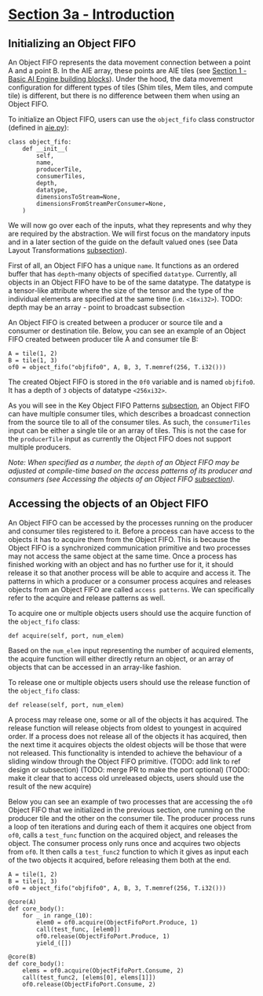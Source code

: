 <!---//===- README.md ---------------------------------------*- Markdown -*-===//
//
// This file is licensed under the Apache License v2.0 with LLVM Exceptions.
// See https://llvm.org/LICENSE.txt for license information.
// SPDX-License-Identifier: Apache-2.0 WITH LLVM-exception
//
// Copyright (C) 2024, Advanced Micro Devices, Inc.
// 
//===----------------------------------------------------------------------===//-->

# <ins>Section 3a - Introduction</ins>

## Initializing an Object FIFO

An Object FIFO represents the data movement connection between a point A and a point B. In the AIE array, these points are AIE tiles (see [Section 1 - Basic AI Engine building blocks](../section-1/)). Under the hood, the data movement configuration for different types of tiles (Shim tiles, Mem tiles, and compute tile) is different, but there is no difference between them when using an Object FIFO. 

To initialize an Object FIFO, users can use the `object_fifo` class constructor (defined in [aie.py](../../python/dialects/aie.py)):
```
class object_fifo:
    def __init__(
        self,
        name,
        producerTile,
        consumerTiles,
        depth,
        datatype,
        dimensionsToStream=None,
        dimensionsFromStreamPerConsumer=None,
    )
```
We will now go over each of the inputs, what they represents and why they are required by the abstraction. We will first focus on the mandatory inputs and in a later section of the guide on the default valued ones (see Data Layout Transformations [subsection](#data-layout-transformations)).

First of all, an Object FIFO has a unique `name`. It functions as an ordered buffer that has `depth`-many objects of specified `datatype`. Currently, all objects in an Object FIFO have to be of the same datatype. The datatype is a tensor-like attribute where the size of the tensor and the type of the individual elements are specified at the same time (i.e. `<16xi32>`). TODO: depth may be an array - point to broadcast subsection

An Object FIFO is created between a producer or source tile and a consumer or destination tile. Below, you can see an example of an Object FIFO created between producer tile A and consumer tile B:
```
A = tile(1, 2)
B = tile(1, 3)
of0 = object_fifo("objfifo0", A, B, 3, T.memref(256, T.i32()))
```
The created Object FIFO is stored in the `0f0` variable and is named `objfifo0`. It has a depth of `3` objects of datatype `<256xi32>`.

As you will see in the Key Object FIFO Patterns [subsection](#key-object-fifo-patterns), an Object FIFO can have multiple consumer tiles, which describes a broadcast connection from the source tile to all of the consumer tiles. As such, the `consumerTiles` input can be either a single tile or an array of tiles. This is not the case for the `producerTile` input as currently the Object FIFO does not support multiple producers.

*Note: When specified as a number, the `depth` of an Object FIFO may be adjusted at compile-time based on the access patterns of its producer and consumers (see Accessing the objects of an Object FIFO [subsection](#accessing-the-objects-of-an-object-fifo)).*

## Accessing the objects of an Object FIFO

An Object FIFO can be accessed by the processes running on the producer and consumer tiles registered to it. Before a process can have access to the objects it has to acquire them from the Object FIFO. This is because the Object FIFO is a synchronized communication primitive and two processes may not access the same object at the same time. Once a process has finished working with an object and has no further use for it, it should release it so that another process will be able to acquire and access it. The patterns in which a producer or a consumer process acquires and releases objects from an Object FIFO are called `access patterns`. We can specifically refer to the acquire and release patterns as well.

To acquire one or multiple objects users should use the acquire function of the `object_fifo` class:
```
def acquire(self, port, num_elem)
```
Based on the `num_elem` input representing the number of acquired elements, the acquire function will either directly return an object, or an array of objects that can be accessed in an array-like fashion.

To release one or multiple objects users should use the release function of the `object_fifo` class:
```
def release(self, port, num_elem)
```
A process may release one, some or all of the objects it has acquired. The release function will release objects from oldest to youngest in acquired order. If a process does not release all of the objects it has acquired, then the next time it acquires objects the oldest objects will be those that were not released. This functionality is intended to achieve the behaviour of a sliding window through the Object FIFO primitive. (TODO: add link to ref design or subsection) (TODO: merge PR to make the port optional) (TODO: make it clear that to access old unreleased objects, users should use the result of the new acquire)

Below you can see an example of two processes that are accessing the `of0` Object FIFO that we initialized in the previous section, one running on the producer tile and the other on the consumer tile. The producer process runs a loop of ten iterations and during each of them it acquires one object from `of0`, calls a `test_func` function on the acquired object, and releases the object. The consumer process only runs once and acquires two objects from `of0`. It then calls a `test_func2` function to which it gives as input each of the two objects it acquired, before releasing them both at the end.
```
A = tile(1, 2)
B = tile(1, 3)
of0 = object_fifo("objfifo0", A, B, 3, T.memref(256, T.i32()))

@core(A)
def core_body():
    for _ in range_(10):
        elem0 = of0.acquire(ObjectFifoPort.Produce, 1)
        call(test_func, [elem0])
        of0.release(ObjectFifoPort.Produce, 1)
        yield_([])

@core(B)
def core_body():
    elems = of0.acquire(ObjectFifoPort.Consume, 2)
    call(test_func2, [elems[0], elems[1]])
    of0.release(ObjectFifoPort.Consume, 2)
```
